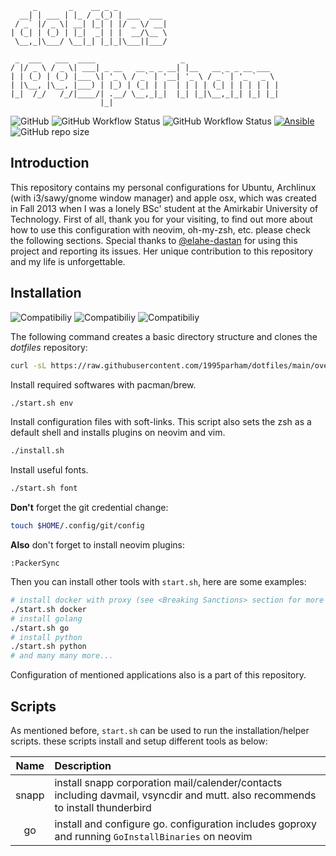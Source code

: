 ```
     _       _    __ _ _
  __| | ___ | |_ / _(_) | ___  ___
 / _` |/ _ \| __| |_| | |/ _ \/ __|
| (_| | (_) | |_|  _| | |  __/\__ \
 \__,_|\___/ \__|_| |_|_|\___||___/

 _  ___   ___  ____                   _
/ |/ _ \ / _ \| ___| _ __   __ _ _ __| |__   __ _ _ __ ___
| | (_) | (_) |___ \| '_ \ / _` | '__| '_ \ / _` | '_ ` _ \
| |\__, |\__, |___) | |_) | (_| | |  | | | | (_| | | | | | |
|_|  /_/   /_/|____/| .__/ \__,_|_|  |_| |_|\__,_|_| |_| |_|
                    |_|
```

![GitHub](https://img.shields.io/github/license/1995parham/dotfiles?logo=gnu&style=flat-square)
![GitHub Workflow Status](https://img.shields.io/github/workflow/status/1995parham/dotfiles/Install%20dotfiles?label=install&logo=github&style=flat-square)
![GitHub Workflow Status](https://img.shields.io/github/workflow/status/1995parham/dotfiles/Shell%20Script%20Lint?label=sh-lint&logo=github&style=flat-square)
[![Ansible](https://img.shields.io/badge/ansible-ready-black?logo=ansible&style=flat-square)](https://github.com/1995parham-me/ansible-role)
![GitHub repo size](https://img.shields.io/github/repo-size/1995parham/dotfiles?style=flat-square)

## Introduction

This repository contains my personal configurations for Ubuntu, Archlinux (with i3/sawy/gnome window manager) and apple osx, which was created in Fall 2013 when I was a lonely BSc' student at the Amirkabir University of Technology.
First of all, thank you for your visiting, to find out more about how to use this configuration with neovim, oh-my-zsh, etc. please check the following sections.
Special thanks to [@elahe-dastan](https://github.com/elahe-dastan) for using this project and reporting its issues. Her unique contribution to this repository and my life is unforgettable.

## Installation

![Compatibiliy](https://img.shields.io/badge/works%20on-macos-white?logo=macos&style=for-the-badge)
![Compatibiliy](https://img.shields.io/badge/works%20on-ubuntu-orange?logo=ubuntu&style=for-the-badge)
![Compatibiliy](https://img.shields.io/badge/works%20on-arch-blue?logo=archlinux&style=for-the-badge)

The following command creates a basic directory structure and clones the _dotfiles_ repository:

```sh
curl -sL https://raw.githubusercontent.com/1995parham/dotfiles/main/over-the-air-installation.sh | bash
```

Install required softwares with pacman/brew.

```sh
./start.sh env
```

Install configuration files with soft-links. This script also sets the zsh as a default shell and installs plugins on neovim and vim.

```sh
./install.sh
```

Install useful fonts.

```sh
./start.sh font
```

**Don't** forget the git credential change:

```sh
touch $HOME/.config/git/config
```

**Also** don't forget to install neovim plugins:

```vi
:PackerSync
```

Then you can install other tools with `start.sh`, here are some examples:

```sh
# install docker with proxy (see <Breaking Sanctions> section for more details)
./start.sh docker
# install golang
./start.sh go
# install python
./start.sh python
# and many many more...
```

Configuration of mentioned applications also is a part of this repository.

## Scripts

As mentioned before, `start.sh` can be used to run the installation/helper scripts. these scripts install and setup different tools as below:

| Name  | Description                                                                                                                   |
| :---: | :---------------------------------------------------------------------------------------------------------------------------- |
| snapp | install snapp corporation mail/calender/contacts including davmail, vsyncdir and mutt. also recommends to install thunderbird |
|  go   | install and configure go. configuration includes goproxy and running `GoInstallBinaries` on neovim                            |
